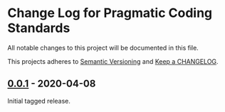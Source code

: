 # Change Log for Pragmatic Coding Standards

All notable changes to this project will be documented in this file.

This projects adheres to [Semantic Versioning](https://semver.org/) and [Keep a CHANGELOG](https://keepachangelog.com/).

## [0.0.1] - 2020-04-08

Initial tagged release.

[Unreleased]: https://github.com/PragmaticWeb/php-coding-standards/compare/master...HEAD
[0.0.1]: https://github.com/PragmaticWeb/php-coding-standards/releases/tag/v0.0.1
